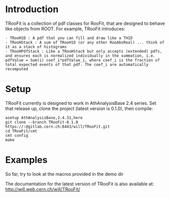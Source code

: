 Introduction
============

TRooFit is a collection of pdf classes for RooFit, that are designed to behave like objects from ROOT. For example, TRooFit introduces:

    - TRooH1D : A pdf that you can fill and draw like a TH1D
    - TRooHStack : A sum of TRooH1D (or any other RooAbsReal) ... think of it as a stack of histograms
    - TRooHPdfStack : Like a TRooHStack but only accepts (extended) pdfs, and ensures each is normalized individually in the summation, i.e. pdfValue = Sum(i) coef_i*pdfValue_i, where coef_i is the fraction of total expected events of that pdf. The coef_i are automatically recomputed 


Setup
=====

TRooFit currently is designed to work in AthAnalysisBase 2.4 series. Set that release up, clone the project (latest version is 0.1.0), then compile:

```
asetup AthAnalysisBase,2.4.31,here
git clone --branch TRooFit-0.1.0 https://:@gitlab.cern.ch:8443/will/TRooFit.git
cd TRooFit/cmt
cmt config
make
```

Examples
========
So far, try to look at the macros provided in the demo dir

The documentation for the latest version of TRooFit is also available at: http://will.web.cern.ch/will/TRooFit/